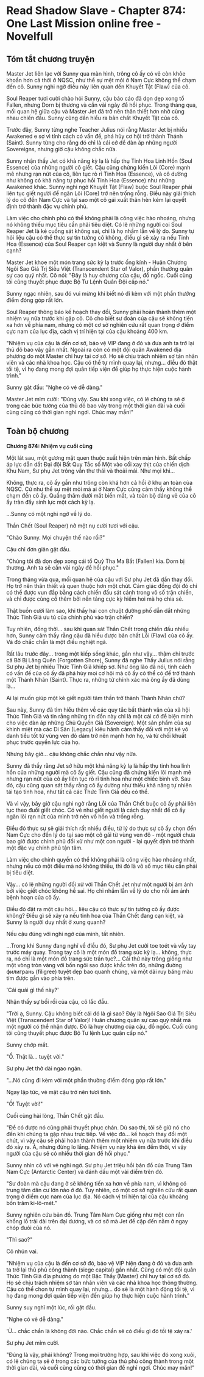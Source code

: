 # Read Shadow Slave - Chapter 874: One Last Mission online free - Novelfull

## Tóm tắt chương truyện

Master Jet liên lạc với Sunny qua màn hình, trông cô ấy có vẻ còn khỏe khoắn hơn cả thời ở NQSC, như thể sự mệt mỏi ở Nam Cực không thể chạm đến cô. Sunny nghi ngờ điều này liên quan đến Khuyết Tật (Flaw) của cô.

Soul Reaper tươi cười chào hỏi Sunny, cậu báo cáo đã dọn dẹp xong tổ Fallen, nhưng Dorn bị thương và cần vài ngày để hồi phục. Trong tháng qua, mối quan hệ giữa cậu và Master Jet đã trở nên thân thiết hơn nhờ cùng nhau chiến đấu. Sunny cũng dần hiểu ra bản chất Khuyết Tật của cô.

Trước đây, Sunny từng nghe Teacher Julius nói rằng Master Jet bị nhiều Awakened e sợ vì tính cách có vấn đề, phá hủy cơ hội trở thành Thánh (Saint). Sunny từng cho rằng đó chỉ là cái cớ để đàn áp những người Sovereigns, nhưng giờ cậu không chắc nữa.

Sunny nhận thấy Jet có khả năng kỳ lạ là hấp thụ Tinh Hoa Linh Hồn (Soul Essence) của những người cô giết. Cậu cũng chứng kiến Lõi (Core) mạnh mẽ nhưng rạn nứt của cô, liên tục rò rỉ Tinh Hoa (Essence), và cô dường như không có khả năng tự phục hồi Tinh Hoa (Essence) như những Awakened khác. Sunny nghi ngờ Khuyết Tật (Flaw) buộc Soul Reaper phải liên tục giết người để ngăn Lõi (Core) trở nên trống rỗng. Điều này giải thích lý do cô đến Nam Cực và tại sao một cô gái xuất thân hèn kém lại quyết định trở thành đặc vụ chính phủ.

Làm việc cho chính phủ có thể không phải là công việc hào nhoáng, nhưng nó không thiếu mục tiêu cần phải tiêu diệt. Có lẽ những người coi Soul Reaper Jet là kẻ cuồng sát không sai, chỉ là họ nhầm lẫn về lý do. Sunny tự hỏi liệu cậu có thể thực sự tin tưởng cô không, điều gì sẽ xảy ra nếu Tinh Hoa (Essence) của Soul Reaper cạn kiệt và Sunny là người duy nhất ở bên cạnh?

Master Jet khoe một món trang sức kỳ lạ trước ống kính - Huân Chương Ngôi Sao Giá Trị Siêu Việt (Transcendent Star of Valor), phần thưởng quân sự cao quý nhất. Cô nói: "Đây là huy chương của cậu, đồ ngốc. Cuối cùng tôi cũng thuyết phục được Bộ Tư Lệnh Quân Đội cấp nó."

Sunny ngạc nhiên, sau đó vui mừng khi biết nó đi kèm với một phần thưởng điểm đóng góp rất lớn.

Soul Reaper thông báo kế hoạch thay đổi, Sunny phải hoàn thành thêm một nhiệm vụ nữa trước khi gặp cô. Cô cho biết sư đoàn của cậu sẽ không tiến xa hơn về phía nam, nhưng có một cơ sở nghiên cứu rất quan trọng ở điểm cực nam của lục địa, cách vị trí hiện tại của cậu khoảng 400 km.

"Nhiệm vụ của cậu là đến cơ sở, bảo vệ VIP đang ở đó và đưa anh ta trở lại thủ đô bao vây gần nhất. Ngoài ra còn có một đội quân Awakened địa phương do một Master chỉ huy tại cơ sở. Họ sẽ chịu trách nhiệm sơ tán nhân viên và các nhà khoa học. Cậu có thể tự mình quay lại, nhưng... điều đó thật tồi tệ, vì họ đang mong đợi quân tiếp viện để giúp họ thực hiện cuộc hành trình."

Sunny gật đầu: "Nghe có vẻ dễ dàng."

Master Jet mỉm cười: "Đúng vậy. Sau khi xong việc, có lẽ chúng ta sẽ ở trong các bức tường của thủ đô bao vây trong một thời gian dài và cuối cùng cũng có thời gian nghỉ ngơi. Chúc may mắn!"

## Toàn bộ chương

**Chương 874: Nhiệm vụ cuối cùng**

Một lát sau, một gương mặt quen thuộc xuất hiện trên màn hình. Bất chấp áp lực dẫn dắt Đại đội Bất Quy Tắc số Một vào cối xay thịt của chiến dịch Khu Nam, Sư phụ Jet trông vẫn thư thái và thoải mái. Như mọi khi...

Không, thực ra, cô ấy gần như trông còn khá hơn cả hồi ở khu an toàn của NQSC. Cứ như thể sự mệt mỏi mà ai ở Nam Cực cũng cảm thấy không thể chạm đến cô ấy. Quầng thâm dưới mắt biến mất, và toàn bộ dáng vẻ của cô ấy tràn đầy sinh lực một cách kỳ lạ.

...Sunny có một nghi ngờ về lý do.

Thần Chết (Soul Reaper) nở một nụ cười tươi với cậu.

"Chào Sunny. Mọi chuyện thế nào rồi?"

Cậu chỉ đơn giản gật đầu.

"Chúng tôi đã dọn dẹp xong cái tổ Quỷ Tha Ma Bắt (Fallen) kia. Dorn bị thương. Anh ta sẽ cần vài ngày để hồi phục."

Trong tháng vừa qua, mối quan hệ của cậu với Sư phụ Jet đã dần thay đổi. Họ trở nên thân thiết và quen thuộc hơn một chút. Cảm giác đồng đội đó chỉ có thể được vun đắp bằng cách chiến đấu sát cánh trong vô số trận chiến, và chỉ được củng cố thêm bởi nền tảng cực kỳ hiếm hoi mà họ chia sẻ.

Thật buồn cười làm sao, khi thấy hai con chuột đường phố dẫn dắt những Thức Tỉnh Giả ưu tú của chính phủ vào trận chiến?

Tuy nhiên, đồng thời... sau khi quan sát Thần Chết trong chiến đấu nhiều hơn, Sunny cảm thấy rằng cậu đã hiểu được bản chất Lỗi (Flaw) của cô ấy. Và đó chắc chắn là một điều nghiệt ngã.

Rất lâu trước đây... trong một kiếp sống khác, gần như vậy... thậm chí trước cả Bờ Bị Lãng Quên (Forgotten Shore), Sunny đã nghe Thầy Julius nói rằng Sư phụ Jet bị nhiều Thức Tỉnh Giả khiếp sợ. Như ông lão đã nói, tính cách có vấn đề của cô ấy đã phá hủy mọi cơ hội mà cô ấy có thể có để trở thành một Thánh Nhân (Saint). Thực ra, những từ chính xác mà ông ấy đã dùng là...

Ai lại muốn giúp một kẻ giết người tâm thần trở thành Thánh Nhân chứ?

Sau này, Sunny đã tìm hiểu thêm về các quy tắc bất thành văn của xã hội Thức Tỉnh Giả và tin rằng những tin đồn này chỉ là một cái cớ để biện minh cho việc đàn áp những Chủ Quyền Giả (Sovereign). Một sản phẩm của sự khinh miệt mà các Di Sản (Legacy) kiêu hãnh cảm thấy đối với một kẻ vô danh tiểu tốt từ vùng ven đô dám trở nên mạnh hơn họ, và từ chối khuất phục trước quyền lực của họ.

Nhưng bây giờ... cậu không chắc chắn như vậy nữa.

Sunny đã thấy rằng Jet sở hữu một khả năng kỳ lạ là hấp thụ tinh hoa linh hồn của những người mà cô ấy giết. Cậu cũng đã chứng kiến lõi mạnh mẽ nhưng rạn nứt của cô ấy liên tục rò rỉ tinh hoa như một chiếc bình vỡ. Sau đó, cậu cũng quan sát thấy rằng cô ấy dường như thiếu khả năng tự nhiên tái tạo tinh hoa, như tất cả các Thức Tỉnh Giả đều có thể.

Và vì vậy, bây giờ cậu nghi ngờ rằng Lỗi của Thần Chết buộc cô ấy phải liên tục theo đuổi giết chóc. Có vẻ như giết người là cách duy nhất để cô ấy ngăn lõi rạn nứt của mình trở nên vô hồn và trống rỗng.

Điều đó thực sự sẽ giải thích rất nhiều điều, từ lý do thực sự cô ấy chọn đến Nam Cực cho đến lý do tại sao một cô gái từ vùng ven đô - một người chưa bao giờ được chính phủ đối xử như một con người - lại quyết định trở thành một đặc vụ chính phủ tận tâm.

Làm việc cho chính quyền có thể không phải là công việc hào nhoáng nhất, nhưng nếu có một điều mà nó không thiếu, thì đó là vô số mục tiêu cần phải bị tiêu diệt.

Vậy... có lẽ những người đối xử với Thần Chết Jet như một người bị ám ảnh bởi việc giết chóc không hề sai. Họ chỉ nhầm lẫn về lý do cho nỗi ám ảnh bệnh hoạn của cô ấy.

Điều đó đặt ra một câu hỏi... liệu cậu có thực sự tin tưởng cô ấy được không? Điều gì sẽ xảy ra nếu tinh hoa của Thần Chết đang cạn kiệt, và Sunny là người duy nhất ở xung quanh?

Nếu cậu đúng với nghi ngờ của mình, tất nhiên.

...Trong khi Sunny đang nghĩ về điều đó, Sư phụ Jet cười toe toét và vẫy tay trước máy quay. Trong tay cô là một món đồ trang sức kỳ lạ... không, thực ra, nó chỉ là một món đồ trang sức trần tục?... Cái thứ này trông giống như một vòng tròn vàng với bốn ngôi sao được khắc trên đó, những đường филигрань (filigree) tuyệt đẹp bao quanh chúng, và một dải ruy băng màu tím được gắn vào phía trên.

'Cái quái gì thế này?'

Nhận thấy sự bối rối của cậu, cô lắc đầu.

"Trời ạ, Sunny. Cậu không biết cái đó là gì sao? Đây là Ngôi Sao Giá Trị Siêu Việt (Transcendent Star of Valor)! Huân chương quân sự cao quý nhất mà một người có thể nhận được. Đó là huy chương của cậu, đồ ngốc. Cuối cùng tôi cũng thuyết phục được Bộ Tư lệnh Lục quân cấp nó."

Sunny chớp mắt.

"Ồ. Thật là... tuyệt vời."

Sư phụ Jet thở dài ngao ngán.

"...Nó cũng đi kèm với một phần thưởng điểm đóng góp rất lớn."

Ngay lập tức, vẻ mặt cậu trở nên tươi tỉnh.

"Ồ! Tuyệt vời!"

Cuối cùng hài lòng, Thần Chết gật đầu.

"Để có được nó cũng phải thuyết phục chán. Dù sao thì, tôi sẽ giữ nó cho đến khi chúng ta gặp nhau trực tiếp. Về việc đó... kế hoạch thay đổi một chút, vì vậy cậu sẽ phải hoàn thành thêm một nhiệm vụ nữa trước khi điều đó xảy ra. À, nhưng đừng lo lắng. Nhiệm vụ này khá êm đềm thôi, vì vậy người của cậu sẽ có nhiều thời gian để hồi phục."

Sunny nhìn cô với vẻ nghi ngờ. Sư phụ Jet triệu hồi bản đồ của Trung Tâm Nam Cực (Antarctic Center) và đánh dấu một vài điểm trên đó.

"Sư đoàn mà cậu đang ở sẽ không tiến xa hơn về phía nam, vì không có trung tâm dân cư lớn nào ở đó. Tuy nhiên, có một cơ sở nghiên cứu rất quan trọng ở điểm cực nam của lục địa. Nó cách vị trí hiện tại của cậu khoảng bốn trăm ki-lô-mét."

Sunny nghiên cứu bản đồ. Trung Tâm Nam Cực giống như một con rắn khổng lồ trải dài trên đại dương, và cơ sở mà Jet đề cập đến nằm ở ngay chóp đuôi của nó.

"Thì sao?"

Cô nhún vai.

"Nhiệm vụ của cậu là đến cơ sở đó, bảo vệ VIP hiện đang ở đó và đưa anh ta trở lại thủ phủ công thành (siege capital) gần nhất. Cũng có một đội quân Thức Tỉnh Giả địa phương do một Bậc Thầy (Master) chỉ huy tại cơ sở đó. Họ sẽ chịu trách nhiệm sơ tán nhân viên và các nhà khoa học thông thường. Cậu có thể chọn tự mình quay lại, nhưng... đó sẽ là một hành động tồi tệ, vì họ đang mong đợi quân tiếp viện đến giúp họ thực hiện cuộc hành trình."

Sunny suy nghĩ một lúc, rồi gật đầu.

"Nghe có vẻ dễ dàng."

'Ừ... chắc chắn là không đời nào. Chắc chắn sẽ có điều gì đó tồi tệ xảy ra.'

Sư phụ Jet mỉm cười.

"Đúng là vậy, phải không? Trong mọi trường hợp, sau khi việc đó xong xuôi, có lẽ chúng ta sẽ ở trong các bức tường của thủ phủ công thành trong một thời gian dài, và cuối cùng cũng có thời gian để nghỉ ngơi. Chúc may mắn!"